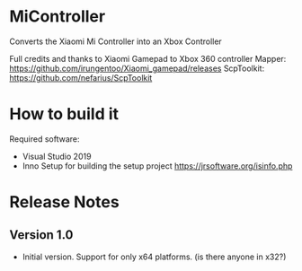 # MiController
Converts the Xiaomi Mi Controller into an Xbox Controller

Full credits and thanks to
Xiaomi Gamepad to Xbox 360 controller Mapper: https://github.com/irungentoo/Xiaomi_gamepad/releases
ScpToolkit: https://github.com/nefarius/ScpToolkit

How to build it
===============
Required software:
 - Visual Studio 2019
 - Inno Setup for building the setup project https://jrsoftware.org/isinfo.php


Release Notes
=============

Version 1.0
-----------
- Initial version. Support for only x64 platforms. (is there anyone in x32?)
